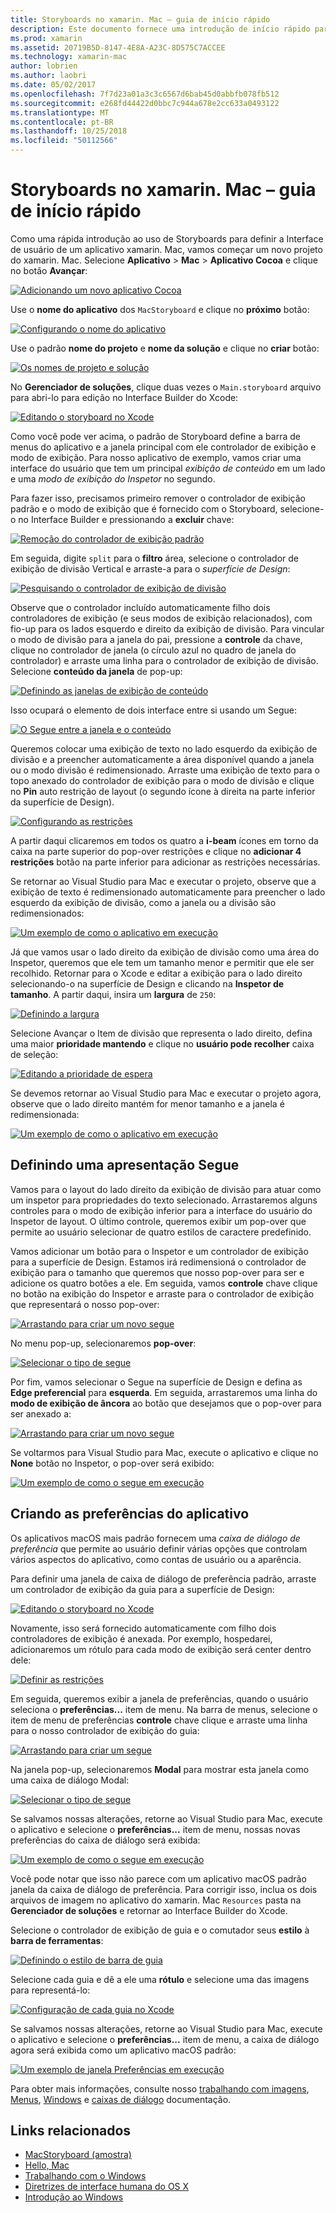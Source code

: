 ```yaml
---
title: Storyboards no xamarin. Mac – guia de início rápido
description: Este documento fornece uma introdução de início rápido para criar interfaces do usuário com storyboards no xamarin. MAC de macOS. Ele descreve como criar um segue e criar uma janela de preferências.
ms.prod: xamarin
ms.assetid: 20719B5D-8147-4E8A-A23C-8D575C7ACCEE
ms.technology: xamarin-mac
author: lobrien
ms.author: laobri
ms.date: 05/02/2017
ms.openlocfilehash: 7f7d23a01a3c3c6567d6bab45d0abbfb078fb512
ms.sourcegitcommit: e268fd44422d0bbc7c944a678e2cc633a0493122
ms.translationtype: MT
ms.contentlocale: pt-BR
ms.lasthandoff: 10/25/2018
ms.locfileid: "50112566"
---
```

# <a name="storyboards-in-xamarinmac-quick-start"></a>Storyboards no xamarin. Mac – guia de início rápido

Como uma rápida introdução ao uso de Storyboards para definir a Interface de usuário de um aplicativo xamarin. Mac, vamos começar um novo projeto do xamarin. Mac. Selecione **Aplicativo** > **Mac** > **Aplicativo Cocoa** e clique no botão **Avançar**:

[![](quickstart-images/qs01.png "Adicionando um novo aplicativo Cocoa")](quickstart-images/qs01.png#lightbox)

Use o **nome do aplicativo** dos `MacStoryboard` e clique no **próximo** botão:

[![](quickstart-images/qs02.png "Configurando o nome do aplicativo")](quickstart-images/qs02.png#lightbox)

Use o padrão **nome do projeto** e **nome da solução** e clique no **criar** botão:

[![](quickstart-images/qs03.png "Os nomes de projeto e solução")](quickstart-images/qs03.png#lightbox)

No **Gerenciador de soluções**, clique duas vezes o `Main.storyboard` arquivo para abri-lo para edição no Interface Builder do Xcode:

[![](quickstart-images/qs04.png "Editando o storyboard no Xcode")](quickstart-images/qs04.png#lightbox)

Como você pode ver acima, o padrão de Storyboard define a barra de menus do aplicativo e a janela principal com ele controlador de exibição e modo de exibição. Para nosso aplicativo de exemplo, vamos criar uma interface do usuário que tem um principal _exibição de conteúdo_ em um lado e uma _modo de exibição do Inspetor_ no segundo.

Para fazer isso, precisamos primeiro remover o controlador de exibição padrão e o modo de exibição que é fornecido com o Storyboard, selecione-o no Interface Builder e pressionando a **excluir** chave:

[![](quickstart-images/qs05.png "Remoção do controlador de exibição padrão")](quickstart-images/qs05.png#lightbox)

Em seguida, digite `split` para o **filtro** área, selecione o controlador de exibição de divisão Vertical e arraste-a para o _superfície de Design_:

[![](quickstart-images/qs06.png "Pesquisando o controlador de exibição de divisão")](quickstart-images/qs06.png#lightbox)

Observe que o controlador incluído automaticamente filho dois controladores de exibição (e seus modos de exibição relacionados), com fio-up para os lados esquerdo e direito da exibição de divisão. Para vincular o modo de divisão para a janela do pai, pressione a **controle** da chave, clique no controlador de janela (o círculo azul no quadro de janela do controlador) e arraste uma linha para o controlador de exibição de divisão. Selecione **conteúdo da janela** de pop-up:

[![](quickstart-images/qs07.png "Definindo as janelas de exibição de conteúdo")](quickstart-images/qs07.png#lightbox)

Isso ocupará o elemento de dois interface entre si usando um Segue:

[![](quickstart-images/qs08.png "O Segue entre a janela e o conteúdo")](quickstart-images/qs08.png#lightbox)

Queremos colocar uma exibição de texto no lado esquerdo da exibição de divisão e a preencher automaticamente a área disponível quando a janela ou o modo divisão é redimensionado. Arraste uma exibição de texto para o topo anexado do controlador de exibição para o modo de divisão e clique no **Pin** auto restrição de layout (o segundo ícone à direita na parte inferior da superfície de Design).

[![](quickstart-images/qs09.png "Configurando as restrições")](quickstart-images/qs09.png#lightbox)

A partir daqui clicaremos em todos os quatro a **i-beam** ícones em torno da caixa na parte superior do pop-over restrições e clique no **adicionar 4 restrições** botão na parte inferior para adicionar as restrições necessárias.

Se retornar ao Visual Studio para Mac e executar o projeto, observe que a exibição de texto é redimensionado automaticamente para preencher o lado esquerdo da exibição de divisão, como a janela ou a divisão são redimensionados:

[![](quickstart-images/qs10.png "Um exemplo de como o aplicativo em execução")](quickstart-images/qs10.png#lightbox)

Já que vamos usar o lado direito da exibição de divisão como uma área do Inspetor, queremos que ele tem um tamanho menor e permitir que ele ser recolhido. Retornar para o Xcode e editar a exibição para o lado direito selecionando-o na superfície de Design e clicando na **Inspetor de tamanho**. A partir daqui, insira um **largura** de `250`:

[![](quickstart-images/qs11.png "Definindo a largura")](quickstart-images/qs11.png#lightbox)

Selecione Avançar o Item de divisão que representa o lado direito, defina uma maior **prioridade mantendo** e clique no **usuário pode recolher** caixa de seleção:

[![](quickstart-images/qs12.png "Editando a prioridade de espera")](quickstart-images/qs12.png#lightbox)

Se devemos retornar ao Visual Studio para Mac e executar o projeto agora, observe que o lado direito mantém for menor tamanho e a janela é redimensionada:

[![](quickstart-images/qs13.png "Um exemplo de como o aplicativo em execução")](quickstart-images/qs13.png#lightbox)

<a name="Defining-a-Presentation-Segue" />

## <a name="defining-a-presentation-segue"></a>Definindo uma apresentação Segue

Vamos para o layout do lado direito da exibição de divisão para atuar como um inspetor para propriedades do texto selecionado. Arrastaremos alguns controles para o modo de exibição inferior para a interface do usuário do Inspetor de layout. O último controle, queremos exibir um pop-over que permite ao usuário selecionar de quatro estilos de caractere predefinido.

Vamos adicionar um botão para o Inspetor e um controlador de exibição para a superfície de Design. Estamos irá redimensioná o controlador de exibição para o tamanho que queremos que nosso pop-over para ser e adicione os quatro botões a ele. Em seguida, vamos **controle** chave clique no botão na exibição do Inspetor e arraste para o controlador de exibição que representará o nosso pop-over:

[![](quickstart-images/qs14.png "Arrastando para criar um novo segue")](quickstart-images/qs14.png#lightbox)

No menu pop-up, selecionaremos **pop-over**: 

[![](quickstart-images/qs15.png "Selecionar o tipo de segue")](quickstart-images/qs15.png#lightbox)

Por fim, vamos selecionar o Segue na superfície de Design e defina as **Edge preferencial** para **esquerda**. Em seguida, arrastaremos uma linha do **modo de exibição de âncora** ao botão que desejamos que o pop-over para ser anexado a:

[![](quickstart-images/qs16.png "Arrastando para criar um novo segue")](quickstart-images/qs16.png#lightbox)

Se voltarmos para Visual Studio para Mac, execute o aplicativo e clique no **None** botão no Inspetor, o pop-over será exibido:

[![](quickstart-images/qs17.png "Um exemplo de como o segue em execução")](quickstart-images/qs17.png#lightbox)

<a name="Creating-App-Preferences" />

## <a name="creating-app-preferences"></a>Criando as preferências do aplicativo

Os aplicativos macOS mais padrão fornecem uma _caixa de diálogo de preferência_ que permite ao usuário definir várias opções que controlam vários aspectos do aplicativo, como contas de usuário ou a aparência.

Para definir uma janela de caixa de diálogo de preferência padrão, arraste um controlador de exibição da guia para a superfície de Design:

[![](quickstart-images/qs18.png "Editando o storyboard no Xcode")](quickstart-images/qs18.png#lightbox)

Novamente, isso será fornecido automaticamente com filho dois controladores de exibição é anexada. Por exemplo, hospedarei, adicionaremos um rótulo para cada modo de exibição será center dentro dele:

[![](quickstart-images/qs19.png "Definir as restrições")](quickstart-images/qs19.png#lightbox)

Em seguida, queremos exibir a janela de preferências, quando o usuário seleciona o **preferências...**  item de menu. Na barra de menus, selecione o item de menu de preferências **controle** chave clique e arraste uma linha para o nosso controlador de exibição do guia:

[![](quickstart-images/qs20.png "Arrastando para criar um segue")](quickstart-images/qs20.png#lightbox)

Na janela pop-up, selecionaremos **Modal** para mostrar esta janela como uma caixa de diálogo Modal:

[![](quickstart-images/qs21.png "Selecionar o tipo de segue")](quickstart-images/qs21.png#lightbox)

Se salvamos nossas alterações, retorne ao Visual Studio para Mac, execute o aplicativo e selecione o **preferências...**  item de menu, nossas novas preferências do caixa de diálogo será exibida:

[![](quickstart-images/qs22.png "Um exemplo de como o segue em execução")](quickstart-images/qs22.png#lightbox)

Você pode notar que isso não parece com um aplicativo macOS padrão janela da caixa de diálogo de preferência. Para corrigir isso, inclua os dois arquivos de imagem no aplicativo do xamarin. Mac `Resources` pasta na **Gerenciador de soluções** e retornar ao Interface Builder do Xcode.

Selecione o controlador de exibição de guia e o comutador seus **estilo** à **barra de ferramentas**: 

[![](quickstart-images/qs23.png "Definindo o estilo de barra de guia")](quickstart-images/qs23.png#lightbox)

Selecione cada guia e dê a ele uma **rótulo** e selecione uma das imagens para representá-lo:

[![](quickstart-images/qs24.png "Configuração de cada guia no Xcode")](quickstart-images/qs24.png#lightbox)

Se salvamos nossas alterações, retorne ao Visual Studio para Mac, execute o aplicativo e selecione o **preferências...**  item de menu, a caixa de diálogo agora será exibida como um aplicativo macOS padrão:

[![](quickstart-images/qs25.png "Um exemplo de janela Preferências em execução")](quickstart-images/qs25.png#lightbox)

Para obter mais informações, consulte nosso [trabalhando com imagens](~/mac/app-fundamentals/image.md), [Menus](~/mac/user-interface/menu.md), [Windows](~/mac/user-interface/window.md) e [caixas de diálogo](~/mac/user-interface/dialog.md) documentação.

## <a name="related-links"></a>Links relacionados

- [MacStoryboard (amostra)](https://developer.xamarin.com/samples/mac/MacStoryboard/)
- [Hello, Mac](~/mac/get-started/hello-mac.md)
- [Trabalhando com o Windows](~/mac/user-interface/window.md)
- [Diretrizes de interface humana do OS X](https://developer.apple.com/library/mac/documentation/UserExperience/Conceptual/OSXHIGuidelines/)
- [Introdução ao Windows](https://developer.apple.com/library/mac/documentation/Cocoa/Conceptual/WinPanel/Introduction.html#//apple_ref/doc/uid/10000031-SW1)
